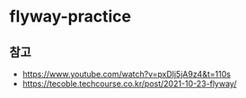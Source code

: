 # flyway-practice

## 참고

- <https://www.youtube.com/watch?v=pxDlj5jA9z4&t=110s>
- <https://tecoble.techcourse.co.kr/post/2021-10-23-flyway/>
